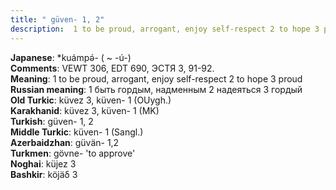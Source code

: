 ```yaml
---
title: " güven- 1, 2"
description:  1 to be proud, arrogant, enjoy self-respect 2 to hope 3 proud
---
```


<strong>Japanese</strong>:  *kuámpǝ́- ( ~ -ú-)<br>
<strong>Comments</strong>:  VEWT 306, EDT 690, ЭСТЯ 3, 91-92.<br>
<strong>Meaning</strong>:  1 to be proud, arrogant, enjoy self-respect 2 to hope 3 proud<br>
<strong>Russian meaning</strong>:  1 быть гордым, надменным 2 надеяться 3 гордый<br>
<strong>Old Turkic</strong>:  küvez 3, küven- 1 (OUygh.)<br>
<strong>Karakhanid</strong>:  küvez 3, küven- 1 (MK)<br>
<strong>Turkish</strong>:  güven- 1, 2<br>
<strong>Middle Turkic</strong>:  küven- 1 (Sangl.)<br>
<strong>Azerbaidzhan</strong>:  güvän- 1,2<br>
<strong>Turkmen</strong>:  gövne- 'to approve'<br>
<strong>Noghai</strong>:  küjez 3<br>
<strong>Bashkir</strong>:  köjäδ 3<br>



